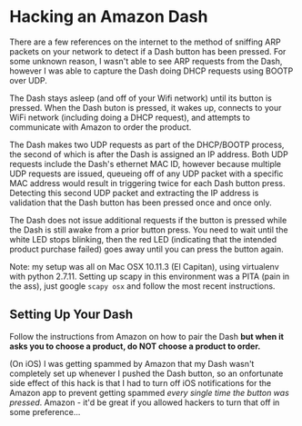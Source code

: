 Hacking an Amazon Dash
===
There are a few references on the internet to the method of sniffing ARP packets on your network to detect if a Dash button has been pressed.
 For some unknown reason, I wasn't able to see ARP requests from the Dash, however I was able to capture the Dash doing DHCP requests using BOOTP over UDP.

The Dash stays asleep (and off of your Wifi network) until its button is pressed.
When the Dash buton is pressed, it wakes up, connects to your WiFi network (including doing a DHCP request), and attempts to communicate with Amazon to order the product.

The Dash makes two UDP requests as part of the DHCP/BOOTP process, the second of which is after the Dash is assigned an IP address.
 Both UDP requests include the Dash's ethernet MAC ID, however because multiple UDP requests are issued, queueing off of any UDP packet with a specific MAC address would result in triggering twice for each Dash button press.
 Detecting this second UDP packet and extracting the IP address is validation that the Dash button has been pressed once and once only.

The Dash does not issue additional requests if the button is pressed while the Dash is still awake from a prior button press.
You need to wait until the white LED stops blinking, then the red LED (indicating that the intended product purchase failed) goes away until you can press the button again.

Note: my setup was all on Mac OSX 10.11.3 (El Capitan), using virtualenv with python 2.7.11.
 Setting up scapy in this environment was a PITA (pain in the ass), just google `scapy osx` and follow the most recent instructions.

Setting Up Your Dash
---
Follow the instructions from Amazon on how to pair the Dash **but when it asks you to choose a product, do NOT choose a product to order.**

(On iOS) I was getting spammed by Amazon that my Dash wasn't completely set up whenever I pushed the Dash button, so an onfortunate side effect of this hack is that I had to turn off iOS notifications for the Amazon app to prevent getting spammed _every single time the button was pressed_.  Amazon - it'd be great if you allowed hackers to turn that off in some preference...

